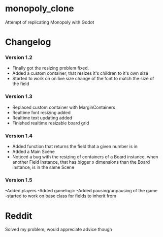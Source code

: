 # monopoly_clone
Attempt of replicating Monopoly with Godot

# Changelog
### Version 1.2
- Finally got the resizing problem fixed.
- Added a custom container, that resizes it's children to it's own size
- Started to work on on live size change of the font to match the size of the field
### Version 1.3
- Replaced custom container with MarginContainers
- Realtime font resizing added
- Realtime text updating added
- Finished realtime resizable board grid
### Version 1.4
- Added function that returns the field  that a given number is in
- Added a Main Scene
- Noticed a bug with the resizing of containers of a Board instance, when another Field Instance, that has bigger x dimensions than the Board instance, is in the same Scene
### Version 1.5
-Added players
-Added gamelogic
-Added pausing/unpausing of the game
-started to work on base class for fields to inherit from


# Reddit
Solved my problem, would appreciate advice though
